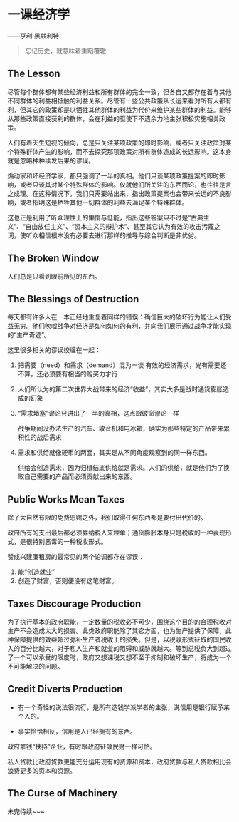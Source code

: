 # 一课经济学

——亨利·黑兹利特

> 忘记历史，就意味着重蹈覆辙

## The Lesson

尽管每个群体都有某些经济利益和所有群体的完全一致，但各自又都存在着与其他不同群体的利益相抵触的利益关系。尽管有一些公共政策从长远来看对所有人都有利，但其它的政策却是以牺牲其他群体的利益为代价来维护某些群体的利益。能够从那些政策直接获利的群体，会在利益的驱使下不遗余力地主张积极实施相关政策。

人们有着天生短视的倾向，总是只关注某项政策的即时影响，或者只关注政策对某个特殊群体产生的影响，而不去探究那项政策对所有群体造成的长远影响。这本身就是忽略种种续发后果的谬误。

煽动家和坏经济学家，都只强调了一半的真相。他们只谈某项政策提案的即时影响，或者只谈其对某个特殊群体的影响。仅就他们所关注的东西而论，也往往是言之成理。在这种情况下，我们只需要站出来，指出政策提案也会带来长远的不良影响，或者指明这是牺牲其他一切群体的利益去满足某个特殊群体。

这也正是利用了听众理性上的懒惰与低能，指出这些答案只不过是“古典主义”、“自由放任主义”、“资本主义的辩护术”、甚至其它认为有效的攻击污蔑之词，使听众相信根本没有必要去进行那样的推导与综合判断是非优劣。

## The Broken Window

人们总是只看到眼前所见的东西。

## The Blessings of Destruction

每天都有许多人在一本正经地重复着同样的错误：确信巨大的破坏行为能让人们受益无穷。他们吹嘘战争对经济是如何如何的有利，并向我们展示通过战争才能实现的“生产奇迹”。

这里很多相关的谬误绞缠在一起：

1. 把需要（need）和需求（demand）混为一谈
   有效的经济需求，光有需要还不算，还必须要有相当的购买力才行
   
2. 人们所认为的第二次世界大战带来的经济“收益”，其实大多是战时通货膨胀造成的幻象

3. “需求堵塞”谬论只讲出了一半的真相，这点跟破窗谬论一样

   战争期间没办法生产的汽车、收音机和电冰箱，确实为那些特定的产品带来累积性的战后需求

4. 需求和供给就像硬币的两面，其实是从不同角度观察到的同一样东西。

   供给会创造需求，因为归根结底供给就是需求。人们的供给，就是他们为了换取自己需要的产品而必须贡献出来的东西。

## Public Works Mean Taxes

除了大自然有限的免费恩赐之外，我们取得任何东西都是要付出代价的。

政府所有的支出最后都必须靠纳税人来埋单；通货膨胀本身只是税收的一种表现形式，是很特别恶毒的一种税收形式。

赞成兴建廉租房的最常见的两个论调都存在谬误：

1. 能“创造就业”
2. 创造了财富，否则便没有这笔财富。

## Taxes Discourage Production

为了执行基本的政府职能，一定数量的税收必不可少，围绕这个目的的合理税收对生产不会造成太大的损害。此类政府职能除了其它方面，也为生产提供了保障，此种保障提供的效益超过弥补生产者税收上的损失。但是，以税收形式征取的国民收入的百分比越大，对于私人生产和就业的阻碍和威胁就越大。等到总税负大到超过了一个可以承受的限度时，政府又想课税又想不至于抑制和破坏生产，将成为一个不可能解决的问题。

## Credit Diverts Production

- 有一个奇怪的说法很流行，是所有造钱学派学者的主张，说信用是银行赋予某个人的。

- 事实恰恰相反，信用是人已经拥有的东西。

政府拿钱“扶持”企业，有时跟政府征敛民财一样可怕。

私人贷款比政府贷款更能充分运用现有的资源和资本，政府贷款与私人贷款相比会浪费更多的资本和资源。



## The Curse of Machinery

未完待续~~~